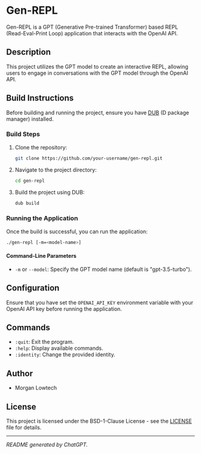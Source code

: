 # Gen-REPL

Gen-REPL is a GPT (Generative Pre-trained Transformer) based REPL (Read-Eval-Print Loop) application that interacts with the OpenAI API.

## Description

This project utilizes the GPT model to create an interactive REPL, allowing users to engage in conversations with the GPT model through the OpenAI API.

## Build Instructions

Before building and running the project, ensure you have [DUB](https://code.dlang.org/download) (D package manager) installed.

### Build Steps

1. Clone the repository:

   ```bash
   git clone https://github.com/your-username/gen-repl.git
   ```

2. Navigate to the project directory:

   ```bash
   cd gen-repl
   ```

3. Build the project using DUB:

   ```bash
   dub build
   ```

### Running the Application

Once the build is successful, you can run the application:

```bash
./gen-repl [-m=<model-name>]
```

#### Command-Line Parameters

- `-m` or `--model`: Specify the GPT model name (default is "gpt-3.5-turbo").

## Configuration

Ensure that you have set the `OPENAI_API_KEY` environment variable with your OpenAI API key before running the application.

## Commands

- `:quit`: Exit the program.
- `:help`: Display available commands.
- `:identity`: Change the provided identity.

## Author

- Morgan Lowtech

## License

This project is licensed under the BSD-1-Clause License - see the [LICENSE](LICENSE) file for details.

---

*README generated by ChatGPT.*
